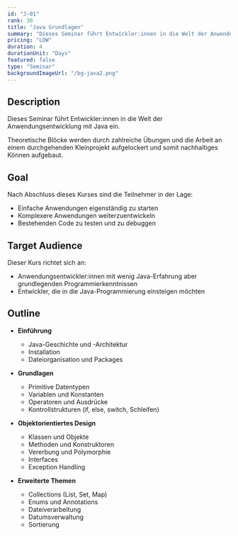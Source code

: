 ```yaml
---
id: "J-01"
rank: 30
title: "Java Grundlagen"
summary: "Dieses Seminar führt Entwickler:innen in die Welt der Anwendungsentwicklung mit Java ein."
pricing: "LOW"
duration: 4
durationUnit: "Days"
featured: false
type: "Seminar"
backgroundImageUrl: "/bg-java2.png"
---
```


## Description

Dieses Seminar führt Entwickler:innen in die Welt der Anwendungsentwicklung mit Java ein.

Theoretische Blöcke werden durch zahlreiche Übungen und die Arbeit an einem durchgehenden Kleinprojekt aufgelockert und somit nachhaltiges Können aufgebaut.

## Goal

Nach Abschluss dieses Kurses sind die Teilnehmer in der Lage:

- Einfache Anwendungen eigenständig zu starten
- Komplexere Anwendungen weiterzuentwickeln
- Bestehenden Code zu testen und zu debuggen

## Target Audience

Dieser Kurs richtet sich an:

- Anwendungsentwickler:innen mit wenig Java-Erfahrung aber grundlegenden Programmierkenntnissen
- Entwickler, die in die Java-Programmierung einsteigen möchten

## Outline

- **Einführung**
  - Java-Geschichte und -Architektur
  - Installation
  - Dateiorganisation und Packages

- **Grundlagen**
  - Primitive Datentypen
  - Variablen und Konstanten
  - Operatoren und Ausdrücke
  - Kontrollstrukturen (if, else, switch, Schleifen)

- **Objektorientiertes Design**
  - Klassen und Objekte
  - Methoden und Konstruktoren
  - Vererbung und Polymorphie
  - Interfaces
  - Exception Handling

- **Erweiterte Themen**
  - Collections (List, Set, Map)
  - Enums und Annotations
  - Dateiverarbeitung
  - Datumsverwaltung
  - Sortierung